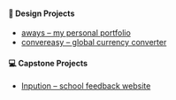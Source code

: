 #### 🎨 Design Projects
-  [aways – my personal portfolio](https://flyaway999.github.io/aways/home/index.html)
-  [convereasy – global currency converter](https://flyaway999.github.io/convereasy)
#### 💻 Capstone Projects
- [Inpution – school feedback website](https://flyaway999.github.io/inpution2/home-page/index.html)
